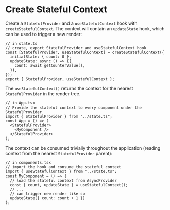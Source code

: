 # Create Stateful Context

Create a `StatefulProvider` and a `useStatefulContext` hook with
`createStatefulContext`. The context will contain an `updateState` hook, which
can be used to trigger a new render: 
```tsx
// in state.ts
// create, export StatefulProvider and useStatefulContext hook
const [StatefulProvider, useStatefulContext] = createStatefulContext({
  initialState: { count: 0 },
  updateState: async () => ({
    count: await getCounterValue(),
  }),
});
export { StatefulProvider, useStatefulContext };

```

The `useStatefulContext()` returns the context for the nearest
`StatefulProvider` in the render tree.
```tsx
// in App.tsx
// Provide the stateful context to every component under the StatefulProvider
import { StatefulProvider } from "../state.ts";
const App = () => (
  <StatefulProvider>
    <MyComponent />
  </StatefulProvider>
);
```

The context can be consumed trivially throughout the application (reading
context from the nearest `StatefulProvider` parent):

```tsx
// in components.tsx
// import the hook and consume the stateful context
import { useStatefulContext } from "../state.ts";
const MyComponent = () => {
  // load the stateful context from AsyncProvider
  const { count, updateState } = useStatefulContext();
  // ...
  // can trigger new render like so
  updateState({ count: count + 1 })
};
```
